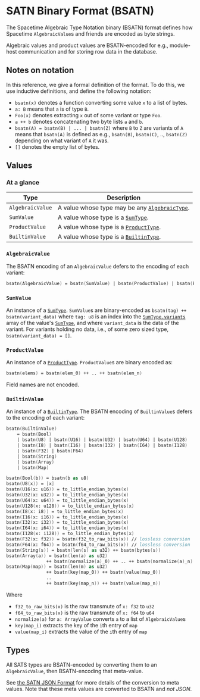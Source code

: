 # SATN Binary Format (BSATN)

The Spacetime Algebraic Type Notation binary (BSATN) format defines
how Spacetime `AlgebraicValue`s and friends are encoded as byte strings.

Algebraic values and product values are BSATN-encoded for e.g.,
module-host communication and for storing row data in the database.

## Notes on notation

In this reference, we give a formal definition of the format.
To do this, we use inductive definitions, and define the following notation:

- `bsatn(x)` denotes a function converting some value `x` to a list of bytes.
- `a: B` means that `a` is of type `B`.
- `Foo(x)` denotes extracting `x` out of some variant or type `Foo`.
- `a ++ b` denotes concatenating two byte lists `a` and `b`.
- `bsatn(A) = bsatn(B) | ... | bsatn(Z)` where `B` to `Z` are variants of `A`
  means that `bsatn(A)` is defined as e.g.,
  `bsatn(B)`, `bsatn(C)`, .., `bsatn(Z)` depending on what variant of `A` it was.
- `[]` denotes the empty list of bytes.

## Values

### At a glance

| Type             | Description                                                      |
| ---------------- | ---------------------------------------------------------------- |
| `AlgebraicValue` | A value whose type may be any [`AlgebraicType`](#algebraictype). |
| `SumValue`       | A value whose type is a [`SumType`](#sumtype).                   |
| `ProductValue`   | A value whose type is a [`ProductType`](#producttype).           |
| `BuiltinValue`   | A value whose type is a [`BuiltinType`](#builtintype).           |

### `AlgebraicValue`

The BSATN encoding of an `AlgebraicValue` defers to the encoding of each variant:

```fsharp
bsatn(AlgebraicValue) = bsatn(SumValue) | bsatn(ProductValue) | bsatn(BuiltinValue)
```

### `SumValue`

An instance of a [`SumType`](#sumtype).
`SumValue`s are binary-encoded as `bsatn(tag) ++ bsatn(variant_data)`
where `tag: u8` is an index into the [`SumType.variants`](#sumtype)
array of the value's [`SumType`](#sumtype),
and where `variant_data` is the data of the variant.
For variants holding no data, i.e., of some zero sized type,
`bsatn(variant_data) = []`.

### `ProductValue`

An instance of a [`ProductType`](#producttype).
`ProductValue`s are binary encoded as:

```fsharp
bsatn(elems) = bsatn(elem_0) ++ .. ++ bsatn(elem_n)
```

Field names are not encoded.

### `BuiltinValue`

An instance of a [`BuiltinType`](#builtintype).
The BSATN encoding of `BuiltinValue`s defers to the encoding of each variant:

```fsharp
bsatn(BuiltinValue)
    = bsatn(Bool)
    | bsatn(U8) | bsatn(U16) | bsatn(U32) | bsatn(U64) | bsatn(U128)
    | bsatn(I8) | bsatn(I16) | bsatn(I32) | bsatn(I64) | bsatn(I128)
    | bsatn(F32) | bsatn(F64)
    | bsatn(String)
    | bsatn(Array)
    | bsatn(Map)

bsatn(Bool(b)) = bsatn(b as u8)
bsatn(U8(x)) = [x]
bsatn(U16(x: u16)) = to_little_endian_bytes(x)
bsatn(U32(x: u32)) = to_little_endian_bytes(x)
bsatn(U64(x: u64)) = to_little_endian_bytes(x)
bsatn(U128(x: u128)) = to_little_endian_bytes(x)
bsatn(I8(x: i8)) = to_little_endian_bytes(x)
bsatn(I16(x: i16)) = to_little_endian_bytes(x)
bsatn(I32(x: i32)) = to_little_endian_bytes(x)
bsatn(I64(x: i64)) = to_little_endian_bytes(x)
bsatn(I128(x: i128)) = to_little_endian_bytes(x)
bsatn(F32(x: f32)) = bsatn(f32_to_raw_bits(x)) // lossless conversion
bsatn(F64(x: f64)) = bsatn(f64_to_raw_bits(x)) // lossless conversion
bsatn(String(s)) = bsatn(len(s) as u32) ++ bsatn(bytes(s))
bsatn(Array(a)) = bsatn(len(a) as u32)
               ++ bsatn(normalize(a)_0) ++ .. ++ bsatn(normalize(a)_n)
bsatn(Map(map)) = bsatn(len(m) as u32)
               ++ bsatn(key(map_0)) ++ bsatn(value(map_0))
               ..
               ++ bsatn(key(map_n)) ++ bsatn(value(map_n))
```

Where

- `f32_to_raw_bits(x)` is the raw transmute of `x: f32` to `u32`
- `f64_to_raw_bits(x)` is the raw transmute of `x: f64` to `u64`
- `normalize(a)` for `a: ArrayValue` converts `a` to a list of `AlgebraicValue`s
- `key(map_i)` extracts the key of the `i`th entry of `map`
- `value(map_i)` extracts the value of the `i`th entry of `map`

## Types

All SATS types are BSATN-encoded by converting them to an `AlgebraicValue`,
then BSATN-encoding that meta-value.

See [the SATN JSON Format](/docs/satn)
for more details of the conversion to meta values.
Note that these meta values are converted to BSATN and _not JSON_.
